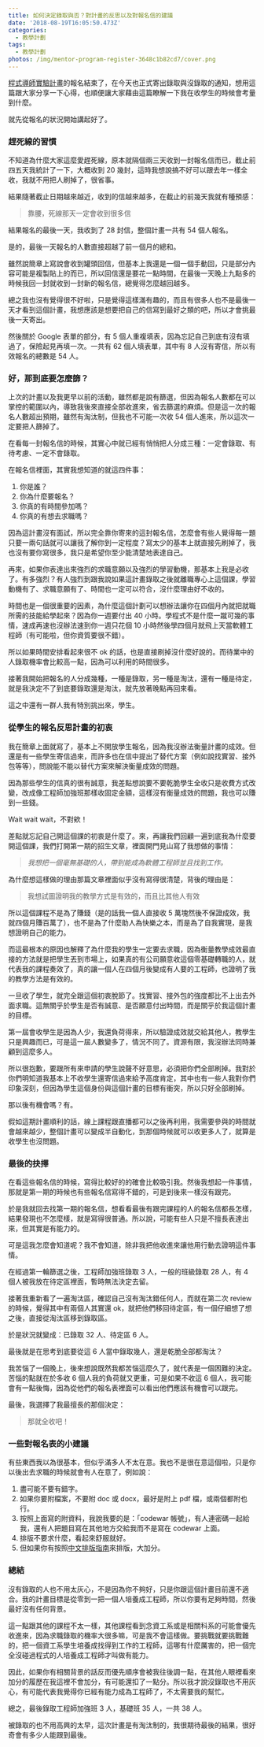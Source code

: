 ```yaml
---
title: 如何決定錄取與否？對計畫的反思以及對報名信的建議
date: '2018-08-19T16:05:50.473Z'
categories:
  - 教學計劃
tags:
  - 教學計劃
photos: /img/mentor-program-register-3648c1b82cd7/cover.png
---
```


[程式導師實驗計畫](/2018/07/12/mentor-program-s2-f876c4e13d3b/)的報名結束了，在今天也正式寄出錄取與沒錄取的通知，想用這篇跟大家分享一下心得，也順便讓大家藉由這篇瞭解一下我在收學生的時候會考量到什麼。

就先從報名的狀況開始講起好了。

### 趕死線的習慣

不知道為什麼大家這麼愛趕死線，原本就隔個兩三天收到一封報名信而已，截止前四五天我統計了一下，大概收到 20 幾封，這時我想說搞不好可以跟去年一樣全收，我就不用把人刷掉了，很省事。

結果隨著截止日期越來越近，收到的信越來越多，在截止的前幾天我就有種預感：

> 靠腰，死線那天一定會收到很多信

結果報名的最後一天，我收到了 28 封信，整個計畫一共有 54 個人報名。

是的，最後一天報名的人數直接超越了前一個月的總和。

雖然說簡章上寫說會收到罐頭回信，但基本上我還是一個一個手動回，只是部分內容可能是複製貼上的而已，所以回信還是要花一點時間，在最後一天晚上九點多的時候我回一封就收到一封新的報名信，總覺得怎麼越回越多。

總之我也沒有覺得很不好啦，只是覺得這樣滿有趣的，而且有很多人也不是最後一天才看到這個計畫，我想應該是想要把自己的信寫到最好之類的吧，所以才會挑最後一天寄出。

然後關於 Google 表單的部分，有 5 個人重複填表，因為忘記自己到底有沒有填過了，保險起見再填一次。一共有 62 個人填表單，其中有 8 人沒有寄信，所以有效報名的總數是 54 人。

### 好，那到底要怎麼篩？

上次的計畫以及我更早以前的活動，雖然都是說有篩選，但因為報名人數都在可以掌控的範圍以內，導致我後來直接全部收進來，省去篩選的麻煩。但是這一次的報名人數超出預期，雖然有淘汰制，但我也不可能一次收 54 個人進來，所以這次一定要把人篩掉了。

在看每一封報名信的時候，其實心中就已經有悄悄把人分成三種：一定會錄取、有待考慮、一定不會錄取。

在報名信裡面，其實我想知道的就這四件事：

1.  你是誰？
2.  你為什麼要報名？
3.  你真的有時間參加嗎？
4.  你真的有想去求職嗎？

因為這計畫沒有面試，所以完全靠你寄來的這封報名信，怎麼會有些人覺得每一題只要一兩句話就可以讓我了解你到一定程度？寫太少的基本上就直接先刷掉了，我也沒有要你寫很多，我只是希望你至少能清楚地表達自己。

再來，如果你表達出來強烈的求職意願以及強烈的學習動機，那基本上我是必收了。有多強烈？有人強烈到跟我說如果這計畫錄取之後就離職專心上這個課，學習動機有了、求職意願有了、時間也一定可以符合，沒什麼理由好不收的。

時間也是一個很重要的因素，為什麼這個計劃可以想辦法讓你在四個月內就把就職所需的技能給學起來？因為你一週要付出 40 小時。學程式不是什麼一蹴可幾的事情，速成再速也沒辦法速到你一週只花個 10 小時然後學四個月就飛上天當軟體工程師（有可能啦，但你資質要很不錯）。

所以如果時間安排看起來很不 ok 的話，也是直接刷掉沒什麼好說的。而待業中的人錄取機率會比較高一點，因為可以利用的時間很多。

接著我開始把報名的人分成幾種，一種是錄取，另一種是淘汰，還有一種是待定，就是我決定不了到底要錄取還是淘汰，就先放著晚點再回來看。

這之中還有一群人我有特別挑出來，學生。

### 從學生的報名反思計畫的初衷

我在簡章上面就寫了，基本上不開放學生報名，因為我沒辦法衡量計畫的成效。但還是有一些學生寄信過來，而許多也在信中提出了替代方案（例如說找實習、接外包等等），問說能不能以替代方案來解決衡量成效的問題。

因為那些學生的信真的很有誠意，我差點想說要不要乾脆學生全收只是收費方式改變，改成像工程師加強班那樣收固定金額，這樣沒有衡量成效的問題，我也可以賺到一些錢。

Wait wait wait，不對欸！

差點就忘記自己開這個課的初衷是什麼了。來，再讓我們回顧一遍到底我為什麼要開這個課，我們打開第一期的招生文章，裡面開門見山寫了我想做的事情：

> _我想把一個毫無基礎的人，帶到能成為軟體工程師並且找到工作。_

為什麼想這樣做的理由那篇文章裡面似乎沒有寫得很清楚，背後的理由是：

> 我想試圖證明我的教學方式是有效的，而且比其他人有效

所以這個課程不是為了賺錢（是的話我一個人直接收 5 萬塊然後不保證成效，我就四個月賺百萬了），也不是為了什麼助人為快樂之本，而是為了自我實現，是我想證明自己的能力。

而這最根本的原因也解釋了為什麼我的學生一定要去求職，因為衡量教學成效最直接的方法就是把學生丟到市場上，如果真的有公司願意收這個零基礎轉職的人，就代表我的課程奏效了，真的讓一個人在四個月後變成有人要的工程師，也證明了我的教學方法是有效的。

一旦收了學生，就完全跟這個初衷脫節了。找實習、接外包的強度都比不上出去外面求職。這無關乎於學生是否有誠意、是否願意付出時間，而是關乎於我這個計畫的目標。

第一屆會收學生是因為人少，我還負荷得來，所以驗證成效就交給其他人，教學生只是興趣而已，可是這一屆人數變多了，情況不同了。資源有限，我沒辦法同時兼顧到這麼多人。

所以很抱歉，要跟所有來申請的學生說聲不好意思，必須把你們全部刷掉。我對於你們明知道我基本上不收學生還寄信過來給予高度肯定，其中也有一些人我對你們印象深刻，但因為學生這個身份與這個計畫的目標有衝突，所以只好全部刷掉。

那以後有機會嗎？有。

假如這期計畫順利的話，線上課程跟直播都可以之後再利用，我需要參與的時間就會越來越少，整個計畫可以變成半自動化，到那個時候就可以收更多人了，就算是收學生也沒問題。

### 最後的抉擇

在看這些報名信的時候，寫得比較好的的確會比較吸引我。然後我想起一件事情，那就是第一期的時候也有些報名信寫得不錯的，可是到後來一樣沒有跟完。

於是我就回去找第一期的報名信，想看看最後有跟完課程的人的報名信都長怎樣，結果發現也不怎麼樣，就是寫得很普通。所以說，可能有些人只是不擅長表達出來，但其實是有能力的。

可是這我怎麼會知道呢？我不會知道，除非我把他收進來讓他用行動去證明這件事情。

在經過第一輪篩選之後，工程師加強班錄取 3 人，一般的班級錄取 28 人，有 4 個人被我放在待定區裡面，暫時無法決定去留。

接著我重新看了一遍淘汰區，確認自己沒有淘汰錯任何人，而就在第二次 review 的時候，覺得其中有兩個人其實還 ok，就把他們移回待定區，有一個仔細想了想之後，直接從淘汰區移到錄取區。

於是狀況就變成：已錄取 32 人、待定區 6 人。

最後就是在思考到底要從這 6 人當中錄取幾人，還是乾脆全部都淘汰？

我苦惱了一個晚上，後來想說既然我都苦惱這麼久了，就代表是一個困難的決定。苦惱的點就在於多收 6 個人我的負荷就又更重，可是如果不收這 6 個人，我可能會有一點後悔，因為從他們的報名表裡面可以看出他們應該有機會可以跟完。

最後，我選擇了我最擅長的那個決定：

> 那就全收吧！

### 一些對報名表的小建議

有些東西我以為很基本，但似乎滿多人不太在意。我也不是很在意這個啦，只是你以後出去求職的時候就會有人在意了，例如說：

1.  盡可能不要有錯字。
2.  如果你要附檔案，不要附 doc 或 docx，最好是附上 pdf 檔，或兩個都附也行。
3.  按照上面寫的附資料，我說我要的是：「codewar 帳號」，有人連密碼一起給我，還有人把題目寫在其他地方交給我而不是寫在 codewar 上面。
4.  排版不要求什麼，看起來舒服就好。
5.  但如果你有按照[中文排版指南](https://github.com/sparanoid/chinese-copywriting-guidelines)來排版，大加分。

### 總結

沒有錄取的人也不用太灰心，不是因為你不夠好，只是你跟這個計畫目前還不適合。我的計畫目標是從零到一把一個人培養成工程師，所以你要有足夠時間，然後最好沒有任何背景。

這一點跟其他的課程不太一樣，其他課程看到念資工系或是相關科系的可能會優先收進來，因為求職錄取的機率大很多嘛，可是我不會這樣做。要挑戰就要挑戰難的，把一個資工系學生培養成找得到工作的工程師，這哪有什麼厲害的，把一個完全沒碰過程式的人培養成工程師才叫做有能力。

因此，如果你有相關背景的話反而優先順序會被我往後調一點，在其他人眼裡看來加分的履歷在我這裡不會加分，有可能還扣了一點分。所以我才說沒錄取也不用灰心，有可能代表我覺得你已經有能力成為工程師了，不太需要我的幫忙。

總之，最後錄取工程師加強班 3 人，基礎班 35 人，一共 38 人。

被錄取的也不用高興的太早，這次計畫是有淘汰制的，我很期待最後的結果，很好奇會有多少人能跟到最後。